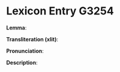 # Lexicon Entry G3254

**Lemma**: 

**Transliteration (xlit)**: 

**Pronunciation**: 

**Description**:


